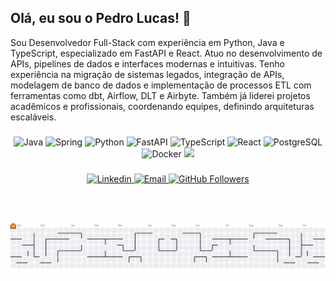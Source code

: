 <h2 align="left">Olá, eu sou o Pedro Lucas! 👋</h2>
Sou Desenvolvedor Full-Stack com experiência em Python, Java e TypeScript, especializado em FastAPI e React. Atuo no desenvolvimento de APIs, pipelines de dados e interfaces modernas e intuitivas.
Tenho experiência na migração de sistemas legados, integração de APIs, modelagem de banco de dados e implementação de processos ETL com ferramentas como dbt, Airflow, DLT e Airbyte. Também já liderei projetos acadêmicos e profissionais, coordenando equipes, definindo arquiteturas escaláveis.

###

<div align="center">
  <img src="https://img.shields.io/badge/Java-ED8B00?style=for-the-badge&logo=java&logoColor=white" alt="Java">
  <img src="https://img.shields.io/badge/Spring-6DB33F?style=for-the-badge&logo=spring&logoColor=white" alt="Spring">
  <img src="https://img.shields.io/badge/Python-3776AB?style=for-the-badge&logo=python&logoColor=white" alt="Python">
  <img src="https://img.shields.io/badge/FastAPI-009688?style=for-the-badge&logo=fastapi&logoColor=white" alt="FastAPI">
  <img src="https://img.shields.io/badge/TypeScript-3178C6?style=for-the-badge&logo=typescript&logoColor=white" alt="TypeScript">
  <img src="https://img.shields.io/badge/React-61DAFB?style=for-the-badge&logo=react&logoColor=black" alt="React">
  <img src="https://img.shields.io/badge/PostgreSQL-4169E1?style=for-the-badge&logo=postgresql&logoColor=white" alt="PostgreSQL">
  <img src="https://img.shields.io/badge/Docker-2496ED?style=for-the-badge&logo=docker&logoColor=white" alt="Docker">
  <img src="https://img.shields.io/badge/Git-F05032?style=for-the-badge&logo=git&logoColor=white" alt="Git">
</div>

###

<div align="center">
  <a href="https://www.linkedin.com/in/pedro-lucas-rodrigues-7880bb20a/">
    <img src="https://img.shields.io/badge/-LinkedIn-0A66C2?style=for-the-badge&logo=linkedin&logoColor=white" alt="Linkedin">
  </a>
  <a href="mailto:pedrolucas.rt@gmail.com">
    <img src="https://img.shields.io/badge/-Email-D14836?style=for-the-badge&logo=gmail&logoColor=white" alt="Email">
  </a>
  <a href="https://github.com/pedroynk">
    <img src="https://img.shields.io/github/followers/pedroynk?style=for-the-badge&logo=github" alt="GitHub Followers">
  </a>

</div>

###

<br clear="both">

###

<picture>
  <source media="(prefers-color-scheme: dark)" srcset="https://raw.githubusercontent.com/pedroynk/pedroynk/output/pacman-contribution-graph-dark.svg">
  <source media="(prefers-color-scheme: light)" srcset="https://raw.githubusercontent.com/pedroynk/pedroynk/output/pacman-contribution-graph.svg">
  <img alt="Pac-Man contribution graph" src="https://raw.githubusercontent.com/pedroynk/pedroynk/output/pacman-contribution-graph.svg">
</picture>

###
